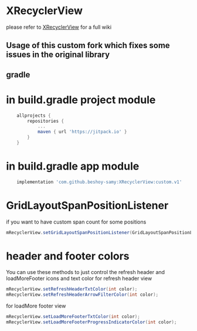 # XRecyclerView
please refer to [XRecyclerView](https://github.com/XRecyclerView/XRecyclerView) for a full wiki

Usage of this custom fork which fixes some issues in the original library
-----
## gradle
# in build.gradle project module
```groovy
	allprojects {
		repositories {
			...
			maven { url 'https://jitpack.io' }
		}
	}
```
# in build.gradle app module
```groovy
	implementation 'com.github.beshoy-samy:XRecyclerView:custom.v1'
```
# GridLayoutSpanPositionListener
if you want to have custom span count for some positions 
```java
mRecyclerView.setGridLayoutSpanPositionListener(GridLayoutSpanPositionListener gridLayoutSpanPositionListener)
```

# header and footer colors
You can use these methods to just control the refresh header and loadMoreFooter icons and text color
for refresh header view
```java
mRecyclerView.setRefreshHeaderTxtColor(int color);
mRecyclerView.setRefreshHeaderArrowFilterColor(int color);
```
for loadMore footer view
```java
mRecyclerView.setLoadMoreFooterTxtColor(int color);
mRecyclerView.setLoadMoreFooterProgressIndicatorColor(int color);
```

